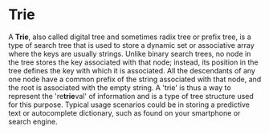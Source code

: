 # Trie

A **Trie**, also called digital tree and sometimes radix tree or prefix tree, is a type of search tree that is used to store a dynamic set or associative array where the keys are usually strings. Unlike binary search trees, no node in the tree stores the key associated with that node; instead, its position in the tree defines the key with which it is associated. All the descendants of any one node have a common prefix of the string associated with that node, and the root is associated with the empty string. A 'trie' is thus a way to represent the 're**trie**val' of information and is a type of tree structure used for this purpose. Typical usage scenarios could be in storing a predictive text or autocomplete dictionary, such as found on your smartphone or search engine.